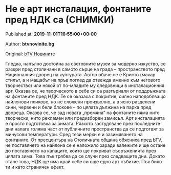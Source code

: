
# Не е арт инсталация, фонтаните пред НДК са (СНИМКИ)

Published at: **2019-11-01T16:55:00+00:00**

Author: **btvnovinite.bg**

Original: [bTV Новините](https://btvnovinite.bg/lifestyle/liubopitno/ne-e-art-instalacija-fontanite-pred-ndk-sa-snimki.html)

Гледка, напълно достойна за световните музеи за модерно изкуство, се разкри пред столичани в самото сърце на града – пространството пред Националния дворец на културата. Автор обаче не е Кристо (макар стилът, а и мащабът на пръв поглед да отвежда именно към неговото творчество) или някой от по-младите му следовници в инсталационния арт.
Оказва се, че творческото в себе си са разгърнали от поддръжката на фонтаните пред НДК. Те се оказаха с покритие, силно наподобяващо найлонови пликове, но не сложени произволно, а в ясно разделени сини, червени и бели блокове – по цялата дължина на парка пред двореца.
Оказва се, че зад новата „премяна” на фонтаните няма нито творчески, нито рекламен или предизборен замисъл. Арт инсталацията е просто подготовка за зимата. Рязкото застудяване през последните дни налага голяма част от публичните пространства да се подготвят за минусови температури. Сред тези мерки е и зазимяването на фонтаните.
От пресцентъра на Столичната община обясниха пред bTV, че поставянето на найлона се е наложило заради валежите и ще остане до поставянето на капаците, които ще покриват съоръженията през цялата зима. Това пък трябва да се случи през следващите дни.
Докато стане това, НДК ще има край себе си още едно арт събитие. Пък било ти и като страничен ефект.
